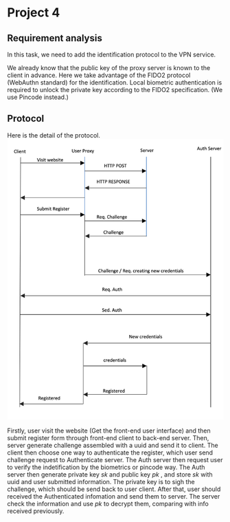 # Project 4

## Requirement analysis 
In this task, we need to add the identification protocol to the VPN service. 

We already know that the public key of the proxy server is known to the client in advance. Here we take advantage of the FIDO2 protocol (WebAuthn  standard) for  the identification. Local biometric authentication is required to unlock the private key according to the FIDO2 specification. (We use Pincode instead.)

## Protocol 
Here is the detail of the protocol.
![Protocol](./protocol.png)

Firstly, user visit the website (Get the front-end user interface) and then submit register form through front-end client to back-end server. Then, server generate challenge assembled with a uuid and send it to client. The client then choose one way to authenticate the register, which user send challenge request to Authenticate server. The Auth server then request user to verify the indetification by the biometrics or pincode way. The Auth server then generate private key $sk$ and public key $pk$ , and store $sk$ with uuid and user submitted information. The private key is to sigh the challenge, which should be send back to user client. After that, user should received the Authenticated  infomation and send them to server. The server check the information and use $pk$ to decrypt them, comparing with info received previously.









